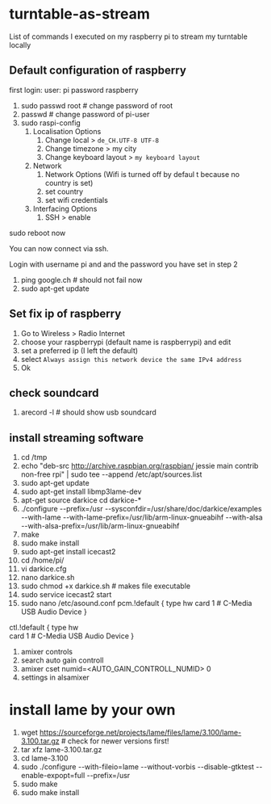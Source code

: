 # turntable-as-stream
List of commands I executed on my raspberry pi to stream my turntable locally

## Default configuration of raspberry

first login: 
user: pi
password raspberry

1. sudo passwd root # change password of root
1. passwd # change password of pi-user
1. sudo raspi-config
   1. Localisation Options
      1. Change local > `de_CH.UTF-8 UTF-8`
      1. Change timezone > my city
      1. Change keyboard layout > `my keyboard layout`
   1. Network
      1. Network Options (Wifi is turned off by defaul  t because no country is set)
      1. set country
      1. set wifi credentials
   1. Interfacing Options
      1. SSH > enable

sudo reboot now

You can now connect via ssh. 

Login with username pi and and the password you have set in step 2

1. ping google.ch # should not fail now
1. sudo apt-get update

## Set fix ip of raspberry

1. Go to Wireless > Radio Internet
1. choose your raspberrypi (default name is raspberrypi) and edit
1. set a preferred ip (I left the default)
1. select `Always assign this network device the same IPv4 address`
1. Ok

## check soundcard

1. arecord -l # should show usb soundcard

## install streaming software

1. cd /tmp
1. echo "deb-src http://archive.raspbian.org/raspbian/ jessie main contrib non-free rpi" | sudo tee --append /etc/apt/sources.list
1. sudo apt-get update
1. sudo apt-get install libmp3lame-dev
1. apt-get source darkice
cd darkice-*
1. ./configure  --prefix=/usr --sysconfdir=/usr/share/doc/darkice/examples --with-lame --with-lame-prefix=/usr/lib/arm-linux-gnueabihf --with-alsa --with-alsa-prefix=/usr/lib/arm-linux-gnueabihf
1. make
1. sudo make install
1. sudo apt-get install icecast2
1. cd /home/pi/
1. vi darkice.cfg
1. nano darkice.sh
1. sudo chmod +x darkice.sh # makes file executable
1. sudo service icecast2 start
1. sudo nano /etc/asound.conf
pcm.!default {
    type hw
    card 1 # C-Media USB Audio Device
}

ctl.!default {
    type hw           
    card 1 # C-Media USB Audio Device
}

1. amixer controls
1. search auto gain controll
1. amixer cset numid=<AUTO_GAIN_CONTROLL_NUMID> 0
1. settings in alsamixer

# install lame by your own

1. wget https://sourceforge.net/projects/lame/files/lame/3.100/lame-3.100.tar.gz # check for newer versions first!
1. tar xfz lame-3.100.tar.gz
1. cd lame-3.100 
1. sudo ./configure --with-fileio=lame --without-vorbis --disable-gtktest --enable-expopt=full --prefix=/usr
1. sudo make
1. sudo make install
